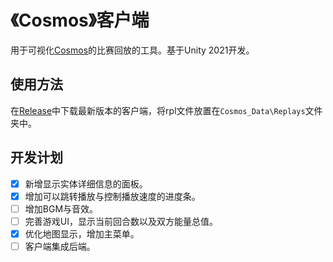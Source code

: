 # 《Cosmos》客户端

用于可视化[Cosmos](https://github.com/NGMAAAYO/Cosmos)的比赛回放的工具。基于Unity 2021开发。

## 使用方法

在[Release](https://github.com/NGMAAAYO/Cosmos-Client/releases/latest)中下载最新版本的客户端，将rpl文件放置在`Cosmos_Data\Replays`文件夹中。

## 开发计划

- [x] 新增显示实体详细信息的面板。
- [x] 增加可以跳转播放与控制播放速度的进度条。
- [ ] 增加BGM与音效。
- [ ] 完善游戏UI，显示当前回合数以及双方能量总值。
- [x] 优化地图显示，增加主菜单。
- [ ] 客户端集成后端。
